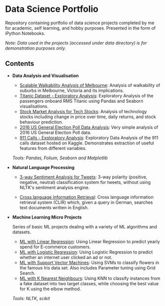 # Data Science Portfolio
Repository containing portfolio of data science projects completed by me for academic, self learning, and hobby purposes. Presented in the form of iPython Notebooks.

_Note: Data used in the projects (accessed under data directory) is for demonstration purposes only._

## Contents
- __Data Analysis and Visualisation__
	- [Scalable Walkability Analysis of Melbourne](https://github.com/sajal2692/Scalable-Walkability-Analysis-of-Melbourne): Analysis of walkability of suburbs in Melbourne, Victoria and its implications.
	- [Titanic Dataset - Exploratory Analysis](https://github.com/sajal2692/data-science-portfolio/blob/master/Titanic%20Dataset%20-%20Exploratory%20Analysis.ipynb): Exploratory Analysis of the passengers onboard RMS Titanic using Pandas and Seaborn visualisations.
	- [Stock Market Analysis for Tech Stocks](https://github.com/sajal2692/data-science-portfolio/blob/master/Stock%20Market%20Analysis%20for%20Tech%20Stocks.ipynb): Analysis of technology stocks including change in price over time, daily returns, and stock behaviour prediction.
	- [2016 US General Election Poll Data Analysis](https://github.com/sajal2692/data-science-portfolio/blob/master/2016%20General%20Election%20Poll%20Analysis.ipynb): Very simple analysis of 2016 US General Election Poll data.
	- [911 Calls - Exploratory Analysis](https://github.com/sajal2692/data-science-portfolio/blob/master/911%20Calls%20-%20Exploratory%20Analysis.ipynb): Exploratory Data Analysis of the 911 calls dataset hosted on Kaggle. Demonstrates extraction of useful features from different variables. 


	_Tools: Pandas, Folium, Seaborn and Matplotlib_
	
- __Natural Language Processing__
	- [3-way Sentiment Analysis for Tweets](https://github.com/sajal2692/data-science-portfolio/blob/master/3-Way%20Sentiment%20Analysis%20for%20Tweets.ipynb): 3-way polarity (positive, negative, neutral) classification system for tweets, without using NLTK's sentiment analysis engine.

	- [Cross language Information Retrieval](https://github.com/sajal2692/data-science-portfolio/blob/master/Cross%20Language%20Information%20Retrieval.ipynb): Cross language information retrieval system (CLIR) which, given a query in German, searches text documents written in English.

- __Machine Learning Micro Projects__

	Series of basic ML projects dealing with a variety of ML algorithms and datasets.
	- [ML with Linear Regression](https://github.com/sajal2692/data-science-portfolio/blob/master/Machine%20Learning%20with%20Linear%20Regression.ipynb): Using Linear Regression to predict yearly spend for E-commerce customers.
	- [ML with Logistic Regression](https://github.com/sajal2692/data-science-portfolio/blob/master/Machine%20Learning%20with%20Logistic%20Regression.ipynb): Using Logistic Regression to predict whether an internet user clicked an ad or not.
	- [ML with Support Vector Machines](https://github.com/sajal2692/data-science-portfolio/blob/master/ML%20with%20Support%20Vector%20Machines.ipynb): Using SVMs to classify flowers in the famous Iris data set. Also includes Parameter tuning using Grid Search.
	- [ML with K Nearest Neighbours](https://github.com/sajal2692/data-science-portfolio/blob/master/ML%20with%20K%20Nearest%20Neighbors.ipynb): Using KNN to classify instances from a fake dataset into two target classes, while choosing the best value for K using the elbow method.


	_Tools: NLTK, scikit_